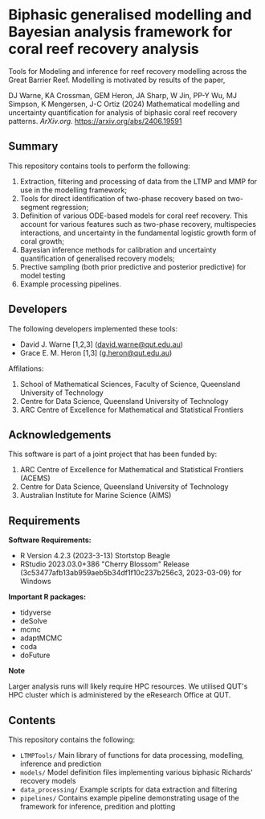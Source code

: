 #  Biphasic generalised modelling and Bayesian analysis framework for coral reef recovery analysis

Tools for Modeling and inference for reef recovery modelling across the Great Barrier Reef. Modelling is motivated by results of the paper,

DJ Warne, KA Crossman, GEM Heron, JA Sharp, W Jin, PP-Y Wu, MJ Simpson, K Mengersen, J-C Ortiz (2024) Mathematical modelling and uncertainty quantification for analysis of biphasic coral reef recovery patterns. *ArXiv.org*. https://arxiv.org/abs/2406.19591

## Summary

This repository contains tools to perform the following:

1. Extraction, filtering and processing of data from the LTMP and MMP for use in the modelling framework;
2. Tools for direct identification of two-phase recovery based on two-segment regression;
3. Definition of various ODE-based models for coral reef recovery. This account for various features such as two-phase recovery, multispecies interactions, and uncertainty in the fundamental logistic growth form of coral growth; 
4. Bayesian inference methods for calibration and uncertainty quantification of generalised recovery models;
5. Prective sampling (both prior predictive and posterior predictive) for model testing
6. Example processing pipelines.


## Developers

 The following developers implemented these tools:
 
 - David J. Warne [1,2,3] (david.warne@qut.edu.au)
 - Grace E. M. Heron [1,3] (g.heron@qut.edu.au)
 
 Affilations:
 
   1. School of Mathematical Sciences, Faculty of Science, Queensland University of Technology 
   2. Centre for Data Science, Queensland University of Technology
   3. ARC Centre of Excellence for Mathematical and Statistical Frontiers

## Acknowledgements

This software is part of a joint project that has been funded by:

1. ARC Centre of Excellence for Mathematical and Statistical Frontiers (ACEMS)
2. Centre for Data Science, Queensland University of Technology
3. Australian Institute for Marine Science (AIMS)



## Requirements

**Software Requirements:** 

 - R Version 4.2.3 (2023-3-13) Stortstop Beagle
 - RStudio 2023.03.0+386 "Cherry Blossom" Release (3c53477afb13ab959aeb5b34df1f10c237b256c3, 2023-03-09) for Windows

**Important R packages:**

   - tidyverse
   - deSolve 
   - mcmc 
   - adaptMCMC 
   - coda 
   - doFuture 


**Note**

Larger analysis runs will likely require HPC resources. We utilised QUT's HPC cluster which is administered by the eResearch Office at QUT.

## Contents

This repository contains the following:

- `LTMPTools/` Main library of functions for data processing, modelling, inference and prediction
- `models/` Model definition files implementing various biphasic Richards' recovery models
- `data_processing/` Example scripts for data extraction and filtering 
- `pipelines/` Contains example pipeline demonstrating usage of the framework for inference, predition and plotting

